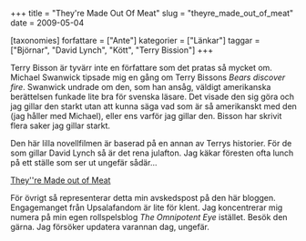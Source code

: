 +++
title = "They're Made Out Of Meat"
slug = "theyre_made_out_of_meat"
date = 2009-05-04

[taxonomies]
forfattare = ["Ante"]
kategorier = ["Länkar"]
taggar = ["Björnar", "David Lynch", "Kött", "Terry Bission"]
+++

Terry Bisson är tyvärr inte en författare som det pratas så mycket om.
Michael Swanwick tipsade mig en gång om Terry Bissons _Bears discover fire_.
Swanwick undrade om den, som han ansåg, väldigt amerikanska berättelsen
funkade lite bra för svenska läsare. Det visade den sig göra och jag gillar
den starkt utan att kunna säga vad som är så amerikanskt med den (jag håller
med Michael), eller ens varför jag gillar den. Bisson har skrivit flera saker
jag gillar starkt.

Den här lilla novellfilmen är baserad på en annan av Terrys historier. För de
som gillar David Lynch så är det rena julafton. Jag käkar föresten ofta lunch
på ett ställe som ser ut ungefär sådär…

[They''re Made out of Meat](http://www.youtube.com/watch?v=gaFZTAOb7IE)

För övrigt så representerar detta min avskedspost på den här bloggen.
Engagemanget från Upsalafandom är lite för klent. Jag koncentrerar mig numera
på min egen rollspelsblog _The Omnipotent Eye_ istället. Besök den gärna. Jag
försöker updatera varannan dag, ungefär.
